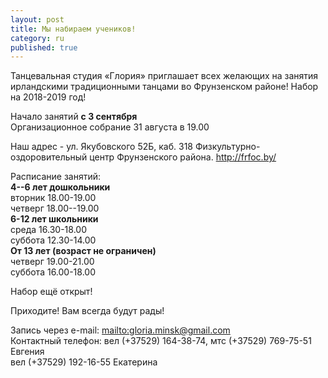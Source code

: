 ```yaml
---
layout: post
title: Мы набираем учеников!
category: ru
published: true
---
```











Танцевальная студия «Глория» приглашает всех желающих на занятия ирландскими традиционными танцами во Фрунзенском районе! Набор на 2018-2019 год!

Начало занятий **с 3 сентября**  
Организационное собрание 31 августа в 19.00  

Наш адрес - ул. Якубовского 52Б, каб. 318 Физкультурно-оздоровительный центр Фрунзенского района. <http://frfoc.by/>

Расписание занятий:  
**4--6 лет дошкольники**  
вторник     18.00-19.00    
четверг     18.00--19.00    
**6-12 лет школьники**  
среда       16.30-18.00  
суббота     12.30-14.00    
**От 13 лет (возраст не ограничен)**  
четверг 19.00-21.00    
суббота 16.00-18.00  
 
Набор ещё открыт!

Приходите! Вам всегда будут рады!

Запись через e-mail: <mailto:gloria.minsk@gmail.com>  
Контактный телефон: вел (+37529) 164-38-74, мтс (+37529) 769-75-51 Евгения    
вел (+37529) 192-16-55 Екатерина
